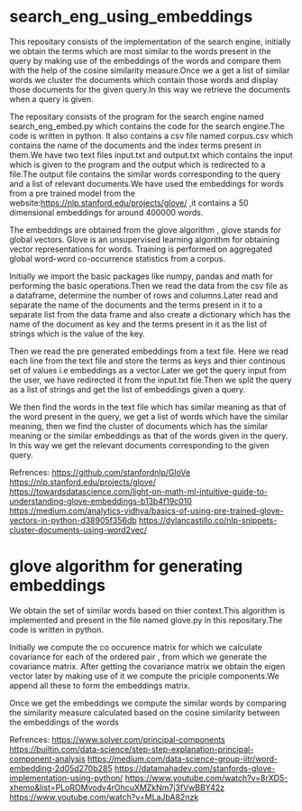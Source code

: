 # search_eng_using_embeddings
This repositary consists of the implementation of the search engine, initially we obtain the terms which are most similar to the words present in the query by making use of the 
embeddings of the words and compare them with the help of the cosine similarity measure.Once we a get a list of similar words we cluster the documents which contain those words and
display those documents for the given query.In this way we retrieve the documents when a query is given.

The repositary consists of the program for the search engine named search_eng_embed.py which contains the code for the search engine.The code is written in python. It also contains a 
csv file named corpus.csv which contains the name of the documents and the index terms present in them.We have two text files input.txt and output.txt which contains the input which is 
given to the program and the output which is redirected to a file.The output file contains the similar words corresponding to the query and a list of relevant documents.We have used the 
embeddings for words from a pre trained model from the website:https://nlp.stanford.edu/projects/glove/ ,it contains a 50 dimensional embeddings for around 400000 words.

The embeddings are obtained from the glove algorithm , glove stands for global vectors. Glove is an unsupervised learning algorithm for obtaining vector representations for words. 
Training is performed on aggregated global word-word co-occurrence statistics from a corpus.

Initially we import the basic packages like numpy, pandas and math for performing the basic operations.Then we read the data from the csv file as a dataframe, determine the number of 
rows and columns.Later read and separate the name of the documents and the terms present in it to a separate list  from the data frame and also create a dictionary which has the name of 
the document as key and the terms present in it as the list of strings  which is the value of the key.

Then we read the pre generated embeddings from a text file. Here we read each line from the text file and store the terms as keys and thier continous set of values i.e embeddings as a 
vector.Later we get the query input from the user, we have redirected it from the input.txt file.Then we split the query as a list of strings and get the list of embeddings given a 
query.

We then find the words in the text file which has similar meaning as that of the word present in the query, we get a list of words which have the similar meaning, then we find the 
cluster of documents which has the similar meaning or the similar embeddings as that of the words given in the query. In this way we get the relevant documents corresponding to the 
given query.
    
Refrences:
https://github.com/stanfordnlp/GloVe
https://nlp.stanford.edu/projects/glove/
https://towardsdatascience.com/light-on-math-ml-intuitive-guide-to-understanding-glove-embeddings-b13b4f19c010
https://medium.com/analytics-vidhya/basics-of-using-pre-trained-glove-vectors-in-python-d38905f356db
https://dylancastillo.co/nlp-snippets-cluster-documents-using-word2vec/



# glove algorithm for generating embeddings

We obtain the set of similar words based on thier context.This algorithm is implemented and present in the file named glove.py in this repositary.The code is written in python.

Initially we compute the co occurence matrix for which we calculate covariance for each of the ordered pair , from which we generate the covariance matrix. After getting the covariance 
matrix we obtain the eigen vector later by making use of it we compute the priciple components.We append all these to form the embeddings matrix.

Once we get the embeddings we compute the similar words by comparing the similarity measure calculated based on the cosine similarity between the embeddings of the words

Refrences:
https://www.solver.com/principal-components
https://builtin.com/data-science/step-step-explanation-principal-component-analysis
https://medium.com/data-science-group-iitr/word-embedding-2d05d270b285
https://datamahadev.com/stanfords-glove-implementation-using-python/
https://www.youtube.com/watch?v=8rXD5-xhemo&list=PLoROMvodv4rOhcuXMZkNm7j3fVwBBY42z
https://www.youtube.com/watch?v=MLaJbA82nzk
